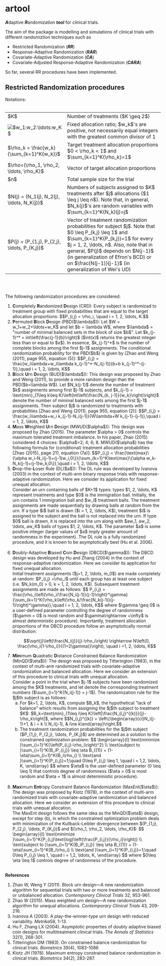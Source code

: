 # artool

<b><em>A</em></b>daptive <b><em>R</em></b>andomization ***tool*** for clinical trials.

The aim of the package is modelling and simulations of clinical trials with different randomiztion techniques such as

- Restricted Randomization (***RR***)
- Response-Adaptive Randomization (***RAR***)
- Covariate-Adaptive Randomization (***CA***)
- Covariate-Adjusted Response-Adaptive Randomization (***CARA***)

So far, several RR procedures have been implemented.

## Restricted Randomization procedures

Notations:
<br>
<br>
<table id="notes">
  <tr>
    <td id="center">$K$</td>
    <td>Number of treatments ($K \geq 2$)</td>
  </tr>
  <tr>
    <td id="center"<a href="https://www.codecogs.com/eqnedit.php?latex=$w_1:w_2:\ldots:w_K$" target="_blank"><img src="https://latex.codecogs.com/gif.latex?$w_1:w_2:\ldots:w_K$" title="$w_1:w_2:\ldots:w_K$" /></a></td>
    <td>Fixed allocation ratio; $w_k$'s are positive, not necessarily equal integers with the greatest common divisor of 1</td>
  </tr>
  <tr>
    <td id="center">$\rho_k = \frac{w_k}{\sum_{k=1}^K{w_k}}$</td>
    <td>Target treatment allocation proportions $0 < \rho_k < 1$ and $\sum_{k=1}^K{\rho_k}=1$</td>
  </tr>
  <tr>
    <td id="center">$\rho=(\rho_1, \rho_2, \ldots, \rho_K)$</td>
    <td>Vector of target allocation proportions</td>
  </tr>
  <tr>
    <td id="center">$n$</td>
    <td>Total sample size for the trial</td>
  </tr>
  <tr>
    <td id="center">$N(j) = (N_1(j), N_2(j), \ldots, N_K(j))$</td>
    <td>Numbers of subjects assigned to $K$ treatments after $j$ allocations ($1 \leq j \leq n$). Note that, in general, $N_k(j)$'s are random variables with $\sum_{k=1}^K{N_k}(j)=j$</td>
  </tr>
  <tr>
    <td id="center">$P(j) = (P_{1,j}, P_{2,j}, \ldots, P_{K,j})$</td>
    <td>Vector of treatment randomization probabilities for subject $j$. Note that $0 \leq P_{k,j} \leq 1$ and $\sum_{k=1}^K{P_{k,j}}=1$ for every $j = 1, 2, \ldots, n$. Also, note that in general, $P(j)$ depends on $N(j-1)$ (in generalization of Efron's BCD) or on $\frac{N(j-1)}{j-1}$ (in generalization of Wei's UD)</td>
  </tr>
</table>
<br>
<br>


The following randomization procedures are considered:
<ol>
  <li><b>C</b>ompletely <b>R</b>andomized <b>D</b>esign (CRD): Every subject is randomizad to treatment group
  with fixed probabilities that are equal to the target allocation proportions:
  $$P_{i,j} = \rho_i, \quad i = 1, 2, \ldots, K.$$</li>

  <li><b>P</b>ermuted <b>B</b>lock <b>D</b>esign (PBD($\lambda$)): Let $W = w_1+w_2+\ldots+w_K$ and let $b =
  \lambda W$, where $\lambda$ = "number of minimal balanced sets in the block of size $b$". Let
  $k_{j-1}^* = int\left(\frac{j-1}{b}\right)$ ($int(x)$ returns the greatest integer less than or equal
  to $x$). In essence, $k_{j-1}^*$ is the number of complete blocks among the first $j-1$ assignments.
  The conditional randomization probability for the PBD($b$) is given by [Zhao and Weng (2011), page 955, equation (5)]:
  $$P_{i,j} = \frac{w_i\lambda+w_i\lambda k_{j-1}^*-N_i(j-1)}{b+b k_{j-1}^*-(j-1)},\quad i = 1, 2, \ldots, K$$</li>

  <li><b>B</b>lock <b>U</b>rn <b>D</b>esign (BUD($\lambda$)):
  This design was proposed by Zhao and Weng (2011), to provide a more random design than the PBD($b=\lambda W$). Let $N_k(j-1)$ denote the number of treatment $k$ assignments among first $j-1$ subjects, and $k_{j-1} = \text{min}_{1\leq k\leq K}\left(int\left(\frac{N_{k, j-1}}{w_k}\right)\right)$ denote the number of minimal balanced sets among the first $j-1$ assignments. Then subject $j$ is randomized to treatments with probabilities [Zhao and Weng (2011), page 955, equation (2)]:
  $$P_{i,j} = \frac{w_i\lambda+w_i k_{j-1}-N_i(j-1)}{W\lambda+W k_{j-1}-(j-1)},\quad i = 1, 2, \ldots, K$$</li>

  <li><b>M</b>ass <b>W</b>eighted <b>U</b>rn <b>D</b>esign (MWUD($\alpha$)):  This design was proposed by Zhao (2015). The parameter $\alpha > 0$ controls the maximum tolerated treatment imbalance. In his paper, Zhao (2015) considered 4 choices: $\alpha$=2; 4; 6; 8. MWUD($\alpha$) has the following formula for (conditional) treatment allocation probabilities [Zhao (2015), page 211, equation (7a)]:
  $$P_{i,j} = \frac{\text{max}\{\alpha w_i-N_i(j-1)+(j-1)w_i,0\}}{\sum_{k=1}^K\text{max}\{\alpha w_k-N_k(j-1)+(j-1)w_k,0\}},\quad i = 1, 2, \ldots, K$$
</li>

<li><b>D</b>rop-the-<b>L</b>oser Rule (DL($a$)):  The DL rule was developed by Ivanova (2003) in the context of multi-arm binary response trials with response-adaptive randomization. Here we consider its application for fixed unequal allocation. <br>
Consider an urn containing balls of $K+1$ types: types $1, 2, \ldots, K$ represent treatments and type $0$ is the immigration ball. Initially, the urn contains 1 immigration ball and $w_i$ treatment balls.  The treatment assignments are made sequentially by drawing balls at random from the urn. If a type $i$ ball is drawn ($i = 1, 2, \ldots, K$), treatment $i$ is assigned to the subject and the ball is not replaced into the urn. If type $0$ ball is drawn, it is replaced into the urn along with  $aw_1, aw_2, \ldots, aw_K$ balls of types $1, 2, \ldots, K$. The parameter $a$ is some positive integer (larger values of $a$ imply greater amount of randomness in the experiment). The DL rule is a fully randomized procedure, and it is known to be asymptotically best (Hu et al. 2006).
</li>
<br>
<li><b>D</b>oubly-Adaptive <b>B</b>iased <b>C</b>oin <b>D</b>esign (DBCD($\gamma$)): The DBCD design was developed by Hu and Zhang (2004) in the context of response-adaptive randomization. Here we consider its application for fixed unequal allocation.<br>
Initial treatment assignments ($j=1, 2, \ldots, m_0$) are made completely at random:  $P_{i,j} =\rho_i$ until each group has at least one subject (i.e. $N_k(m_0) > 0, k = 1, 2, \ldots, K$).  Subsequent treatment assignments are made as follows:
$$ P_{i,j} = \frac{\rho_i\left(\rho_i/\frac{N_i(j-1)}{j-1}\right)^\gamma}{\sum_{k=1}^K{\rho_k\left(\rho_k/\frac{N_k(j-1)}{j-1}\right)^\gamma}},\quad i = 1, 2, \ldots, K$$
where $\gamma \geq 0$ is a user-defined parameter controlling the degree of randomness ($\gamm = 0$ is most random and $\gamma\rightarrow +\infty$ is almost deterministic procedure). Importantly, treatment allocation proportions of the DBCD procedure follow an asymptotically normal distribution:

$$\sqrt{j}\left(\frac{N_i(j)}{j}-\rho_i\right) \rightarrow N\left(0, \frac{\rho_i(1-\rho_i)}{(1+2\gamma)}\right), \quad i =1, 2, \ldots, K$$
</li>

<li><b>Min</b>imum <b>Q</b>uadratic <b>D</b>istance Constrained Balance Randomization (MinQD($\eta$)):  The design was proposed by Titterington (1983), in the context of multi-arm randomized trials with covariate-adaptive randomization and balanced allocation. Here we consider an extension of this procedure to clinical trials with unequal allocation.<br>
Consider a point in the trial when $j-1$ subjects have been randomized among the $K$ treatments, and let  denote the corresponding treatment numbers ($\sum_{i=1}^K{N_i(j-1)} = j-1$). The randomization rule for the $j$th subject is as follows:
<ol type="a">
<li>For $k=1, 2, \ldots, K$, compute $B_k$, the hypothetical "lack of balance" which results from assigning the $j$th subject to treatment $K$: $B_k=\text{min}_{1\leq i\leq K}\left|\frac{N_{i,j}^{(k)}}{j}-\rho_k\right|$,  where $$N_{i,j}^{(k)} = \left\{\begin{array}{cl}N_i(j-1)+1, & i = k \\ N_i(j-1), & i\ne k\end{array}\right.$$
</li>
<li>The treatment randomization probabilities for the $j$th subject ($P_{1,j}, P_{2,j}, \ldots, P_{K,j}$) are determined as a solution to the constrained optimization problem:
$$
\begin{array}{l}
\text{minimize }\sum_{i=1}^K{\left(P_{i,j}-\rho_i\right)^2} \\
\text{subject to }\sum_{i=1}^K{B_iP_{i,j}} \leq \eta B_{(1)} + (1-\eta)\sum_{i=1}^K{B_i\rho_i} \\
\text{and }\sum_{i=1}^K{P_{i,j}}=1;\quad 0\leq P_{i,j} \leq 1, \quad i = 1,2, \ldots, K,
\end{array}
$$
where $\eta$ is the user-defined parameter (0 \leq \leq 1) that controls degree of randomness ($\eta = 0$ is most random and  $\eta = 1$ is almost deterministic procedure).
</li>
</ol>
<br>
<li><b>Max</b>imum <b>Ent</b>ropy Constraint Balance Randomization (MaxEnt($\eta$)): The design was proposed by Klotz (1978), in the context of multi-arm randomized trials with covariate-adaptive randomization and balanced allocation. Here we consider an extension of this procedure to clinical trials with unequal allocation. <br>
The MaxEnt design follows the same idea as the MinQD($\eta$) design, except for step (b), in which the constrained optimization problem deals with minimization of the Kullback-Leibler divergence between
$(P_{1,j}, P_{2,j}, \ldots, P_{K,j})$ and  $(\rho_1, \rho_2, \ldots, \rho_K)$:
$$
\begin{array}{l}
\text{minimize }\sum_{i=1}^K{P_{i,j}\text{log}\left(\frac{P_{i,j}}{\rho_i}\right)} \\
\text{subject to }\sum_{i=1}^K{B_iP_{i,j}} \leq \eta B_{(1)} + (1-\eta)\sum_{i=1}^K{B_i\rho_i} \\
\text{and }\sum_{i=1}^K{P_{i,j}}=1;\quad 0\leq P_{i,j} \leq 1, \quad i = 1,2, \ldots, K,
\end{array}
$$
where $0\leq \eta \leq 1$ controls degree of randomness of the procedure.

</li>
</ol>
<br>
<b>References</b>
<br>
<ol>
<li>Zhao W, Weng Y (2011). Block urn design—A new randomization algorithm for sequential trials with two or more treatments and balanced or unbalanced allocation. <em>Contemporary Clinical Trials</em> 32, 953-961.
</li>

<li>
Zhao W (2015). Mass weighted urn design—A new randomization algorithm for unequal allocations. <em>Contemporary Clinical Trials</em> 43, 209-216.
</li>

<li>
Ivanova A (2003). A play-the-winner-type urn design with reduced variability. <em>Metrika</em>58, 1-13.
</li>

<li>
Hu F, Zhang LX (2004). Asymptotic properties of doubly adaptive biased coin designs for multitreatment clinical trials.  <em>The Annals of Statistics</em> 32(1), 268-301.
</li>

<li>
Titterington DM (1983). On constrained balance randomization for clinical trials. <em>Biometrics</em> 39(4), 1083-1086
</li>

<li>
Klotz JH (1978). Maximum entropy constrained balance randomization in clinical trials. <em>Biometrics</em> 34(2), 283-287.
</li>
</ol>
